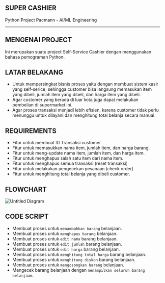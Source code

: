 ## SUPER CASHIER
Python Project Pacmann - AI/ML Engineering

---

## MENGENAI PROJECT
Ini merupakan suatu project Self-Service Cashier dengan menggunakan bahasa pemograman Python.

## LATAR BELAKANG
- Untuk mempersingkat bisnis proses yaitu dengan membuat sistem kasir yang self-serice, sehingga customer bisa langsung memasukan item yang dibeli, jumlah item yang dibeli, dan harga item yang dibeli.
- Agar customer yang berada di luar kota juga dapat melakukan pembelian di supermarket ini.
- Agar proses transaksi menjadi lebih efisien, karena customer tidak perlu menunggu untuk dilayani dan menghitung total belanja secara manual.

## REQUIREMENTS
- Fitur untuk membuat ID Transaksi customer
- Fitur untuk memasukkan nama item, jumlah item, dan harga barang.
- Fitur untuk meng-update nama item, jumlah item, dan harga item.
- Fitur untuk menghapus salah satu item dari nama item.
- Fitur untuk menghapus semua transaksi (reset transaksi)
- Fitur untuk melakukan pengecekan pesanaan (check order)
- Fitur untuk menghitung total belanja yang dibeli customer.

## FLOWCHART
![Untitled Diagram](https://user-images.githubusercontent.com/24706517/210150924-1bea1e4e-c470-417c-9b0a-7e93188c96c8.jpg)

## CODE SCRIPT
- Membuat proses untuk `menambahkan barang` belanjaan.
- Membuat proses untuk `menghapus barang` belanjaan.
- Membuat proses untuk `edit nama` barang belanjaan.
- Membuat proses untuk `edit jumlah` barang belanjaan. 
- Membuat proses untuk `edit harga` barang belanjaan.
- Membuat proses untuk `menghitung total harga` barang belanjaan.
- Membuat proses untuk `menghitung diskon` barang belanjaan.
- Membuat proses untuk `mengosongkan barang` belanjaan.
- Mengecek barang belanjaan dengan `menampilkan seluruh barang belanjaan`.


